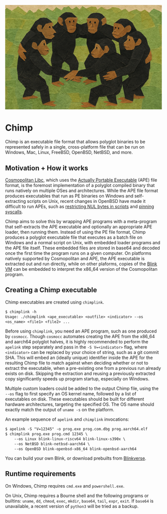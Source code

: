 ![A group of chimps linking arms](img/chimp.png)

# Chimp

Chimp is an executable file format that allows polyglot binaries to be represented safely in a single, cross-platform file that can be run on Windows, Mac, Linux, FreeBSD, OpenBSD, NetBSD, and more.

## Motivation + How it works

[Cosmopolitan Libc](https://github.com/jart/cosmopolitan), which uses the [Actually Portable Executable](https://justine.lol/ape.html) (APE) file format, is the foremost implementation of a polyglot compiled binary that runs natively on multiple OSes and architectures.
While the APE file format produces executables that run as PE binaries on Windows and self-extracting scripts on Unix, recent changes in OpenBSD have made it difficult to run APEs, such as [restricting NUL bytes in scripts](https://www.undeadly.org/cgi?action=article;sid=20240924105732) and [pinning syscalls](https://man.openbsd.org/pinsyscalls.2).

Chimp aims to solve this by wrapping APE programs with a meta-program that self-extracts the APE executable and optionally an appropriate APE loader, then running them.
Instead of using the PE file format, Chimp produces a polyglot executable file that executes as a batch file on Windows and a normal script on Unix, with embedded loader programs and the APE file itself.
These embedded files are stored in base64 and decoded once the first time the program runs on a given computer.
On platforms natively supported by Cosmopolitan and APE, the APE executable is extracted out and run directly, while on other plaforms, copies of the [Blink VM](https://github.com/jart/blink) can be embedded to interpret the x86_64 version of the Cosmopolitan program.

## Creating a Chimp executable

Chimp executables are created using `chimplink`.

```
$ chimplink -h
Usage: ./chimplink <ape_executable> <outfile> <indicator> --os <os_name> <file1> <file2> ...
```

Before using `chimplink`, you need an APE program, such as one produced by `cosmocc`. Though `cosmocc` automates creating the APE from the x86_64 and aarch64 polyglot halves, it is highly recommended to perform the `apelink` step separately and pass in the `-S V=<indicator>` flag, where `<indicator>` can be replaced by your choice of string, such as a git commit SHA.
This will embed an (ideally unique) identifier inside the APE for the resulting Chimp file to match against when deciding whether or not to extract the executable, when a pre-existing one from a previous run already exists on disk.
Skipping the extraction and reusing a previously extracted copy significantly speeds up program startup, especially on Windows.

Multiple custom loaders could be added to the output Chimp file, using the `--os` flag to first specify an OS kernel name, followed by a list of executables on disk. These executables should be built for different hardware architectures, targeting the specified OS. The OS name should exactly match the output of `uname -s` on the platform.

An example sequence of `apelink` and `chimplink` invocations:

```
$ apelink -S "V=12345" -o prog.exe prog.com.dbg prog.aarch64.elf
$ chimplink prog.exe prog.cmd 12345 \
    --os Linux blink-linux-riscv64 blink-linux-s390x \
    --os NetBSD blink-netbsd-aarch64 \
    --os OpenBSD blink-openbsd-x86_64 blink-openbsd-aarch64
```

You can build your own Blink, or download prebuilts from [Blinkverse](https://github.com/bjia56/blinkverse/releases/latest).

## Runtime requirements

On Windows, Chimp requires `cmd.exe` and `powershell.exe`.

On Unix, Chimp requires a Bourne shell and the following programs or builtins: `uname`, `dd`, `chmod`, `exec`, `mkdir`, `base64`, `tail`, `expr`, `exit`. If `base64` is unavailable, a recent version of `python3` will be tried as a backup.